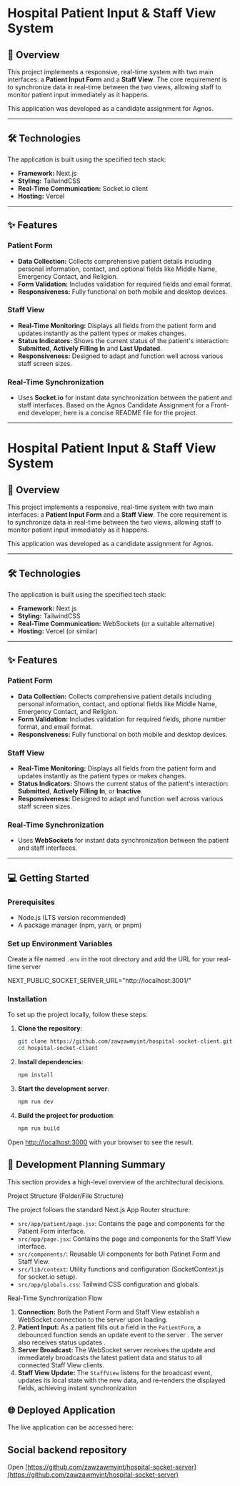 # Hospital Patient Input & Staff View System

## 🚀 Overview

This project implements a responsive, real-time system with two main interfaces: a **Patient Input Form** and a **Staff View**. The core requirement is to synchronize data in real-time between the two views, allowing staff to monitor patient input immediately as it happens.

This application was developed as a candidate assignment for Agnos.

---

## 🛠️ Technologies

The application is built using the specified tech stack:

- **Framework:** Next.js
- **Styling:** TailwindCSS
- **Real-Time Communication:** Socket.io client
- **Hosting:** Vercel

---

## ✨ Features

### Patient Form

- **Data Collection:** Collects comprehensive patient details including personal information, contact, and optional fields like Middle Name, Emergency Contact, and Religion.
- **Form Validation:** Includes validation for required fields and email format.
- **Responsiveness:** Fully functional on both mobile and desktop devices.

### Staff View

- **Real-Time Monitoring:** Displays all fields from the patient form and updates instantly as the patient types or makes changes.
- **Status Indicators:** Shows the current status of the patient's interaction: **Submitted**, **Actively Filling In** and **Last Updated**.
- **Responsiveness:** Designed to adapt and function well across various staff screen sizes.

### Real-Time Synchronization

- Uses **Socket.io** for instant data synchronization between the patient and staff interfaces.
  Based on the Agnos Candidate Assignment for a Front-end developer, here is a concise README file for the project.

---

# Hospital Patient Input & Staff View System

## 🚀 Overview

This project implements a responsive, real-time system with two main interfaces: a **Patient Input Form** and a **Staff View**. The core requirement is to synchronize data in real-time between the two views, allowing staff to monitor patient input immediately as it happens.

This application was developed as a candidate assignment for Agnos.

---

## 🛠️ Technologies

The application is built using the specified tech stack:

- **Framework:** Next.js
- **Styling:** TailwindCSS
- **Real-Time Communication:** WebSockets (or a suitable alternative)
- **Hosting:** Vercel (or similar)

---

## ✨ Features

### Patient Form

- **Data Collection:** Collects comprehensive patient details including personal information, contact, and optional fields like Middle Name, Emergency Contact, and Religion.
- **Form Validation:** Includes validation for required fields, phone number format, and email format.
- **Responsiveness:** Fully functional on both mobile and desktop devices.

### Staff View

- **Real-Time Monitoring:** Displays all fields from the patient form and updates instantly as the patient types or makes changes.
- **Status Indicators:** Shows the current status of the patient's interaction: **Submitted**, **Actively Filling In**, or **Inactive**.
- **Responsiveness:** Designed to adapt and function well across various staff screen sizes.

### Real-Time Synchronization

- Uses **WebSockets** for instant data synchronization between the patient and staff interfaces.

---

## 💻 Getting Started

### Prerequisites

- Node.js (LTS version recommended)
- A package manager (npm, yarn, or pnpm)

### Set up Environment Variables

Create a file named `.env` in the root directory and add the URL for your real-time server

NEXT_PUBLIC_SOCKET_SERVER_URL="http://localhost:3001/"

### Installation

To set up the project locally, follow these steps:

1. **Clone the repository**:
   ```bash
   git clone https://github.com/zawzawmyint/hospital-socket-client.git
   cd hospital-socket-client
   ```
2. **Install dependencies**:
   ```bash
   npm install
   ```
3. **Start the development server**:
   ```bash
   npm run dev
   ```
4. **Build the project for production**:
   ```bash
   npm run build
   ```

Open [http://localhost:3000](http://localhost:3000) with your browser to see the result.

## 📄 Development Planning Summary

This section provides a high-level overview of the architectural decisions.

Project Structure (Folder/File Structure)

The project follows the standard Next.js App Router structure:

- `src/app/patient/page.jsx`: Contains the page and components for the Patient Form interface.
- `src/app/page.jsx`: Contains the page and components for the Staff View interface.
- `src/components/`: Reusable UI components for both Patinet Form and Staff View.
- `src/lib/context`: Utility functions and configuration (SocketContext.js for socket.io setup).
- `src/app/globals.css`: Tailwind CSS configuration and globals.

Real-Time Synchronization Flow

1.  **Connection:** Both the Patient Form and Staff View establish a WebSocket connection to the server upon loading.
2.  **Patient Input:** As a patient fills out a field in the `PatientForm`, a debounced function sends an update event to the server . The server also receives status updates .
3.  **Server Broadcast:** The WebSocket server receives the update and immediately broadcasts the latest patient data and status to all connected Staff View clients.
4.  **Staff View Update:** The `StaffView` listens for the broadcast event, updates its local state with the new data, and re-renders the displayed fields, achieving instant synchronization

## 🌐 Deployed Application

The live application can be accessed here:

## Social backend repository

Open [https://github.com/zawzawmyint/hospital-socket-server](https://github.com/zawzawmyint/hospital-socket-server)
